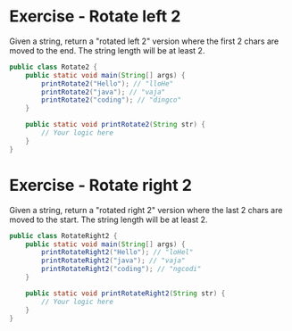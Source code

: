# Exercise - Rotate left 2


Given a string, return a "rotated left 2" version where the first 2 chars are moved to the end. The string length will be at least 2.

```java
public class Rotate2 {
    public static void main(String[] args) {
        printRotate2("Hello"); // "lloHe"
        printRotate2("java"); // "vaja"
        printRotate2("coding"); // "dingco"
    }

    public static void printRotate2(String str) {
        // Your logic here
    }
}
```

# Exercise - Rotate right 2


Given a string, return a "rotated right 2" version where the last 2 chars are moved to the start. The string length will be at least 2.

```java
public class RotateRight2 {
    public static void main(String[] args) {
        printRotateRight2("Hello"); // "loHel"
        printRotateRight2("java"); // "vaja"
        printRotateRight2("coding"); // "ngcodi"
    }

    public static void printRotateRight2(String str) {
        // Your logic here
    }
}